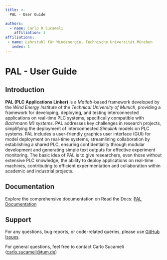 ```yaml
---
title: >-
  PAL - User Guide

authors:
  - name: Carlo R Sucameli
    affiliation: 1
affiliations:
 - name: Lehrstuhl für Windenergie, Technische Universität München
   index: 1
---
```


# PAL - User Guide

## Introduction

**PAL (PLC Applications Linker)** is a *Matlab*-based
framework developed by the *Wind Energy Institute* of
the *Technical University of Munich*, providing a
framework for developing, deploying, and
testing interconnected applications on real-time PLC
systems, specifically compatible with *Bachmann M1
systems*. PAL addresses key challenges in research
projects, simplifying the deployment of interconnected *Simulink* models on PLC systems.
PAL includes a user-friendly graphics user interface (GUI) for model deployment on real-time systems, streamlining collaboration by
establishing a shared PLC, ensuring confidentiality
through modular development and generating simple text outputs
for effective experiment monitoring. The basic idea of PAL is to give
researchers, even those without extensive PLC
knowledge, the ability to deploy applications on real-time
machines, contributing to efficient experimentation
and collaboration within academic and industrial projects.

## Documentation

Explore the comprehensive documentation on Read the Docs: [PAL Documentation](https://tumlwepal-rtd.readthedocs.io/en/latest/index.html)

## Support

For any questions, bug reports, or code-related queries, please use [GitHub Issues](https://github.com/TUMLWE/PAL/issues). 

For general questions, feel free to contact Carlo Sucameli (carlo.sucameli@tum.de) 
